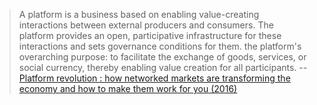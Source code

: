 <!-- TITLE: Definitions Platform -->
<!-- SUBTITLE: A quick summary of Definitions Platform -->


> A platform is a business based on enabling value-creating interactions between external producers and consumers. The platform provides an open, participative infrastructure for these interactions and sets governance conditions for them. the platform's overarching purpose: to facilitate the exchange of goods, services, or social currency, thereby enabling value creation for all participants.
>  -- [Platform revolution : how networked markets are transforming the economy and how to make them work for you (2016)](https://www.worldcat.org/title/platform-revolution-how-networked-markets-are-transforming-the-economy-and-how-to-make-them-work-for-you/oclc/909974434&referer=brief_results)
